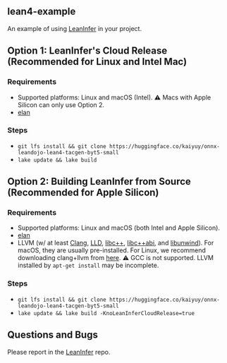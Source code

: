 lean4-example
-------------

An example of using [LeanInfer](https://github.com/lean-dojo/LeanInfer) in your project.


## Option 1: LeanInfer's Cloud Release (Recommended for Linux and Intel Mac)

### Requirements
* Supported platforms: Linux and macOS (Intel). :warning: Macs with Apple Silicon can only use Option 2.
* [elan](https://github.com/leanprover/elan)

### Steps

* `git lfs install && git clone https://huggingface.co/kaiyuy/onnx-leandojo-lean4-tacgen-byt5-small`
* `lake update && lake build`


## Option 2: Building LeanInfer from Source (Recommended for Apple Silicon)

### Requirements
* Supported platforms: Linux and macOS (both Intel and Apple Silicon).
* [elan](https://github.com/leanprover/elan)
* LLVM (w/ at least [Clang](https://clang.llvm.org/), [LLD](https://lld.llvm.org/), [libc++](https://libcxx.llvm.org/), [libc++abi](https://libcxxabi.llvm.org/), and [libunwind](https://github.com/llvm/llvm-project/tree/main/libunwind)). For macOS, they are usually pre-installed. For Linux, we recommend downloading clang+llvm from [here](https://github.com/llvm/llvm-project/releases/tag/llvmorg-16.0.0). :warning: GCC is not supported. LLVM installed by `apt-get install` may be incomplete.


### Steps

* `git lfs install && git clone https://huggingface.co/kaiyuy/onnx-leandojo-lean4-tacgen-byt5-small`
* `lake update && lake build -KnoLeanInferCloudRelease=true`


## Questions and Bugs

Please report in the [LeanInfer](https://github.com/lean-dojo/LeanInfer) repo.
